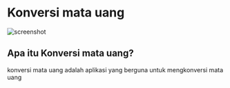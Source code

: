 # Konversi mata uang
![screenshot](https://badoystudio.com/wp-content/uploads/2018/09/aplikasi-konversi-mata-uang.png)
## Apa itu Konversi mata uang?
konversi mata uang adalah aplikasi yang berguna untuk mengkonversi mata uang

